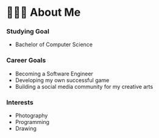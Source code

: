 <h1>👨🏻‍💻 About Me</h1>

<h3>Studying Goal</h3>

- Bachelor of Computer Science

<h3>Career Goals</h3>

- Becoming a Software Engineer
- Developing my own successful game
- Building a social media community for my creative arts

<h3>Interests</h3>

- Photography
- Programming
- Drawing
